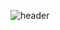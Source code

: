 ![header](https://capsule-render.vercel.app/api?type=waving&color=auto&height=300&section=header&text=Givem2thekey&fontSize=80)

